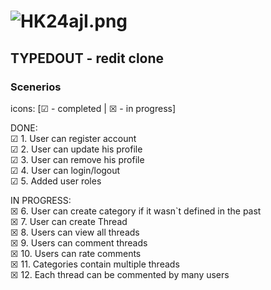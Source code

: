 # ![HK24ajI.png](https://iili.io/HK24ajI.png)
## TYPEDOUT - redit clone
### Scenerios
icons: [☑ - completed | ☒ - in progress]

DONE: <br>
☑  1. User can register account<br>
☑  2. User can update his profile<br>
☑  3. User can remove his profile<br>
☑  4. User can login/logout<br>
☑  5. Added user roles<br>

IN PROGRESS:<br>
☒  6. User can create category if it wasn`t defined in the past<br>
☒  7. User can create Thread<br>
☒  8. Users can view all threads<br>
☒  9. Users can comment threads<br>
☒ 10. Users can rate comments<br>
☒ 11. Categories contain multiple threads<br>
☒ 12. Each thread can be commented by many users<br>



